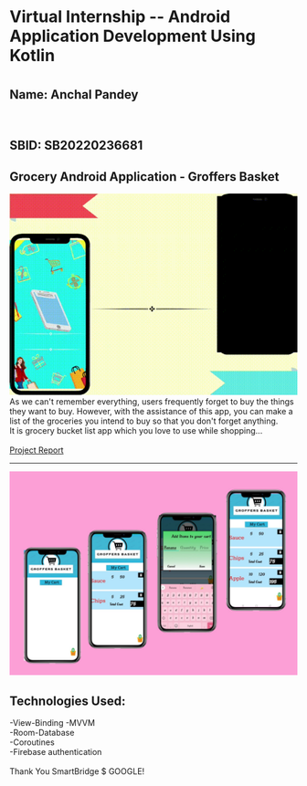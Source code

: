 <h1>Virtual Internship -- Android Application Development Using Kotlin<h1>
<h2>Name:   Anchal Pandey</h2></br>
<h2>SBID:  SB20220236681</h2>

## Grocery Android Application - Groffers Basket
<img src="https://github.com/AnchalPandey29/Grocery-App/blob/main/1.gif?raw=true">
As we can't remember everything, users frequently forget to buy the things they want to buy. However, with the assistance of this app, you can make a list of the groceries you intend to buy so that you don't forget anything.<br>
It is grocery bucket list app which you love to use while shopping...<br><br>
<a href="https://workdrive.zohoexternal.com/writer/open/el1w96632f45b178e41948e6010d63ddccb52?authId=%7B%22linkId%22%3A%225k2wApa9cyO-LYmlU%22%7D">Project Report</a>
<br><hr>

<img src="https://github.com/AnchalPandey29/Grocery-App/blob/main/22.jpeg?raw=true">
<h2>Technologies Used:</h2>

-View-Binding
-MVVM<br>
-Room-Database<br>
-Coroutines<br>
-Firebase authentication<br>
<br>
<h align="center">
Thank You SmartBridge $ GOOGLE!
</h>
